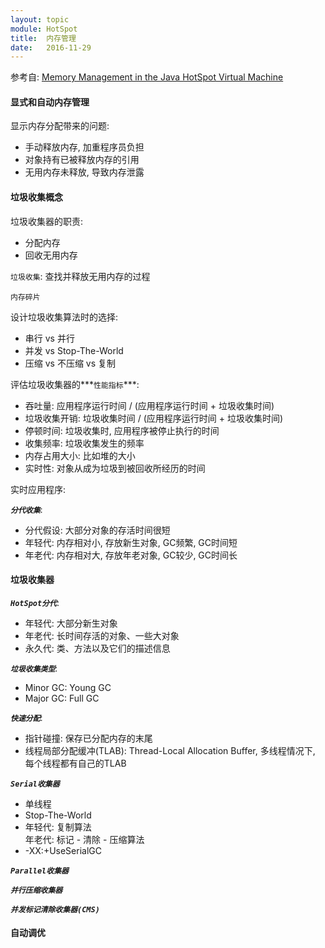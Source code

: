 ```yaml
---
layout: topic
module: HotSpot
title:  内存管理
date:   2016-11-29
---
```


参考自: [Memory Management in the Java HotSpot Virtual Machine](http://www.oracle.com/technetwork/java/javase/memorymanagement-whitepaper-150215.pdf)

#### 显式和自动内存管理

显示内存分配带来的问题:

* 手动释放内存, 加重程序员负担
* 对象持有已被释放内存的引用
* 无用内存未释放, 导致内存泄露

#### 垃圾收集概念

垃圾收集器的职责:

* 分配内存
* 回收无用内存

`垃圾收集`: 查找并释放无用内存的过程

`内存碎片`

设计垃圾收集算法时的选择:

* 串行 vs 并行
* 并发 vs Stop-The-World
* 压缩 vs 不压缩 vs 复制

评估垃圾收集器的***`性能指标`***:

* 吞吐量: 应用程序运行时间 / (应用程序运行时间 + 垃圾收集时间)
* 垃圾收集开销: 垃圾收集时间 / (应用程序运行时间 + 垃圾收集时间)
* 停顿时间: 垃圾收集时, 应用程序被停止执行的时间
* 收集频率: 垃圾收集发生的频率
* 内存占用大小: 比如堆的大小
* 实时性: 对象从成为垃圾到被回收所经历的时间

实时应用程序: 

***`分代收集`***:

* 分代假设: 大部分对象的存活时间很短
* 年轻代: 内存相对小, 存放新生对象, GC频繁, GC时间短
* 年老代: 内存相对大, 存放年老对象, GC较少, GC时间长

#### 垃圾收集器

***`HotSpot分代`***:

* 年轻代: 大部分新生对象
* 年老代: 长时间存活的对象、一些大对象
* 永久代: 类、方法以及它们的描述信息

***`垃圾收集类型`***:

* Minor GC: Young GC
* Major GC: Full GC

***`快速分配`***:

* 指针碰撞: 保存已分配内存的末尾
* 线程局部分配缓冲(TLAB): Thread-Local Allocation Buffer, 多线程情况下, 每个线程都有自己的TLAB

***`Serial收集器`***

* 单线程
* Stop-The-World
* 年轻代: 复制算法  
  年老代: 标记 - 清除 - 压缩算法
* -XX:+UseSerialGC

***`Parallel收集器`***

***`并行压缩收集器`***

***`并发标记清除收集器(CMS)`***

#### 自动调优
